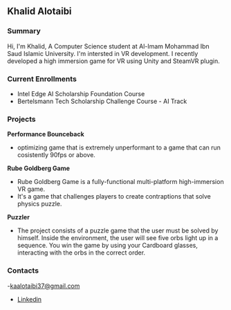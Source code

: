 ## Khalid Alotaibi

### Summary

Hi, I'm Khalid, A Computer Science student at Al-Imam Mohammad Ibn Saud Islamic University. I'm intersted in VR development. I recently developed a high immersion game for VR using Unity and SteamVR plugin.

### Current Enrollments

- Intel Edge AI Scholarship Foundation Course
- Bertelsmann Tech Scholarship Challenge Course - AI Track

### Projects
 
 **Performance Bounceback**
 
 - optimizing game that is extremely unperformant to a game that can run cosistently 90fps or above.

**Rube Goldberg Game**

 - Rube Goldberg Game is a fully-functional multi-platform high-immersion VR game. 
 - It's a game that challenges players to create contraptions that solve physics puzzle.
 
 
  **Puzzler**

 - The project consists of a puzzle game that the user must be solved by himself. Inside the environment, the user will see five     orbs light up in a sequence. You win the game by using your Cardboard glasses, interacting with the orbs in the correct order.


### Contacts

-<a href="mailto:kaalotaibi37@gmail.com">kaalotaibi37@gmail.com</a>
- [Linkedin](https://www.linkedin.com/in/khalidalotaibi37/) 


